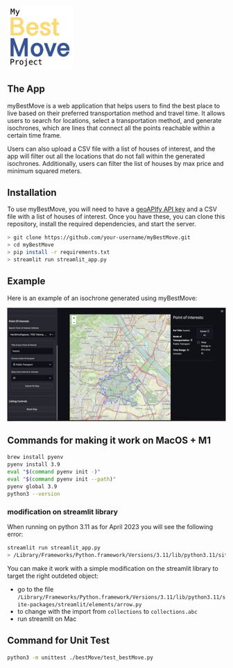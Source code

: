 <img src="./assets/MyBestMove_logo.png"  width="30%" height="30%">

## The App

myBestMove is a web application that helps users to find the best place to live based on their preferred transportation method and travel time. It allows users to search for locations, select a transportation method, and generate isochrones, which are lines that connect all the points reachable within a certain time frame. 

Users can also upload a CSV file with a list of houses of interest, and the app will filter out all the locations that do not fall within the generated isochrones. Additionally, users can filter the list of houses by max price and minimum squared meters. 

## Installation

To use myBestMove, you will need to have a [geoAPIfy API key](https://www.geoapify.com/) and a CSV file with a list of houses of interest. Once you have these, you can clone this repository, install the required dependencies, and start the server.

```bash
> git clone https://github.com/your-username/myBestMove.git
> cd myBestMove
> pip install -r requirements.txt
> streamlit run streamlit_app.py
```

## Example

Here is an example of an isochrone generated using myBestMove:

![Example Isochrone](/assets/Example_Isochrones_with_Origin_Point_of_Interest.png "Example Isochrone")

## Commands for making it work on MacOS + M1

```bash
brew install pyenv
pyenv install 3.9
eval "$(command pyenv init -)"
eval "$(command pyenv init --path)"
pyenv global 3.9 
python3 --version
```

### modification on streamlit library
When running on python 3.11 as for April 2023 you will see the following error:

```bash
streamlit run streamlit_app.py
> /Library/Frameworks/Python.framework/Versions/3.11/lib/python3.11/site-packages/streamlit/elements/arrow.py
```
You can make it work with a simple modification on the streamlit library to target the right outdeted object:

- go to the file `/Library/Frameworks/Python.framework/Versions/3.11/lib/python3.11/site-packages/streamlit/elements/arrow.py`
- to change with the import from `collections` to  `collections.abc`
- run streamlit on Mac


## Command for Unit Test
```bash
python3 -m unittest ./bestMove/test_bestMove.py
```